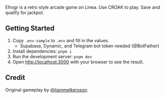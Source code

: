 Efrogr is a retro style arcade game on Linea. Use CROAK to play. Save and qualify for jackpot.

## Getting Started

1. Copy `.env-sample` to `.env` and fill in the values.
   - Supabase, Dynamic, and Telegram bot token needed (@BotFather)
2. Install dependencies: `pnpm i`
3. Run the development server: `pnpm dev`
4. Open [http://localhost:3000](http://localhost:3000) with your browser to see the result.

## Credit

Original gameplay by [@liammelkersson](https://github.com/ju-nmd2022/fop-final-project-project-30).
